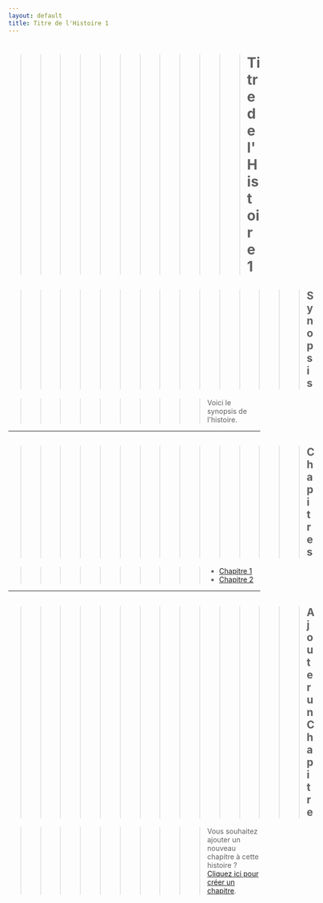 ```yaml
---
layout: default
title: Titre de l'Histoire 1
---
```


>>>>>>>>>>>># Titre de l'Histoire 1

>>>>>>>>>>>>>>>## Synopsis

>>>>>>>>>>Voici le synopsis de l'histoire. 
>>>>>>>>>>>>>>>
>>>>>>>>>>>>>>>
---
>>>>>>>>>>>>>>>
>>>>>>>>>>>>>>>
>>>>>>>>>>>>>>>## Chapitres

>>>>>>>>>>- [Chapitre 1](chapter-1.md)
>>>>>>>>>>- [Chapitre 2](chapter-2.md)
>>>>>>>>>>>>>>>
>>>>>>>>>>>>>>>
---
>>>>>>>>>>>>>>>
>>>>>>>>>>>>>>>
>>>>>>>>>>>>>>>## Ajouter un Chapitre

>>>>>>>>>>Vous souhaitez ajouter un nouveau chapitre à cette histoire ? [Cliquez ici pour créer un chapitre](create-chapter.md).
